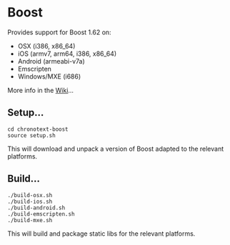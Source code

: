# Boost

Provides support for Boost 1.62 on:
- OSX (i386, x86_64)
- iOS (armv7, arm64, i386, x86_64)
- Android (armeabi-v7a)
- Emscripten
- Windows/MXE (i686)

More info in the [Wiki](https://github.com/arielm/chronotext-boost/wiki)...

## Setup...
```
cd chronotext-boost
source setup.sh
```
This will download and unpack a version of Boost adapted to the relevant platforms.

## Build...
```
./build-osx.sh
./build-ios.sh
./build-android.sh
./build-emscripten.sh
./build-mxe.sh
```
This will build and package static libs for the relevant platforms.
